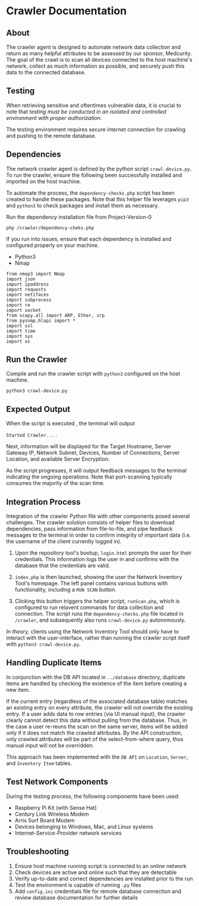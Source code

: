 # Crawler Documentation

## About

The crawler agent is designed to automate network data collection and return as many helpful attributes to be assessed by our sponsor, Medcurity.  The goal of the crawl is to scan all devices connected to the host machine's network, collect as much information as possible, and securely push this data to the connected database.  

## Testing

When retrieving sensitive and oftentimes vulnerable data, it is crucial to note that *testing must be conducted in an isolated and controlled environment with proper authorization.* 

The testing environment requires secure internet connection for crawling and pushing to the remote database. 

## Dependencies

The network crawler agent is defined by the python script `crawl-device.py`.  To run the crawler, ensure the following been successfully installed and imported on the host machine. 

To automate the process, the `dependency-checks.php` script has been created to handle these packages. Note that this helper file leverages `pip3` and `python3` to check packages and install them as necessary.

Run the dependency installation file from Project-Version-0
```
php /crawler/dependency-cheks.php
```

If you run into issues, ensure that each dependency is installed and configured properly on your machine.

* Python3
* Nmap
```
from nmap3 import Nmap
import json
import ipaddress
import requests
import netifaces
import subprocess
import re
import socket
from scapy.all import ARP, Ether, srp
from pysnmp.hlapi import *
import ssl
import time
import sys
import os
```

## Run the Crawler

Compile and run the crawler script with `python3` configured on the host machine.
```
python3 crawl-device.py
```

## Expected Output

When the script is executed , the terminal will output 

`Started Crawler...` .

Next, information will be displayed for the Target Hostname, Server Gateway IP, Network Subnet, Devices, Number of Connections, Server Location, and available Server Encryption.

As the script progresses, it will output feedback messages to the terminal indicating the ongoing operations.  Note that port-scanning typically consumes the majority of the scan time.

## Integration Process
Integration of the crawler Python file with other components posed several challenges. The crawler solution consists of helper files to download dependencies, pass information from file-to-file, and pipe feedback messages to the terminal in order to confirm integrity of important data (i.e. the username of the client currently logged in).

1. Upon the repository tool's bootup, `login.html` prompts the user for their credentials.  This information logs the user in and confirms with the database that the credentials are valid. 

2. `index.php` is then launched, showing the user the Network Inventory Tool's homepage. The left panel contains various buttons with functionality, including a `RUN SCAN` button. 

3. Clicking this button triggers the helper script, `runScan.php`, which is configured to run relavent commands for data collection and connection.  The script runs the `dependency-checks.php` file located in `/crawler`, and subsequently also runs `crawl-device.py` autonomously.  

*In theory,* clients using the Network Inventory Tool should only have to interact with the user-interface, rather than running the crawler script itself with `python3 crawl-device.py`.


## Handling Duplicate Items
In conjunction with the DB API located in `../database` directory, duplicate items are handled by checking the existence of the item before creating a new item.

If the current entry (regardless of the associated database table) matches an existing entry on every attribute, the crawler will not override the existing entry. If a user adds data to row entries (via UI manual input), the crawler clearly cannot detect this data without pulling from the database.  Thus, in the case a user re-reuns the scan on the same server, items will be added only if it does not match the crawled attributes.  By the API construction, only crawled attributes will be part of the select-from-where query, thus manual input will not be overridden. 

This approach has been implemented with the `DB API` on `Location`, `Server`, and `Inventory Item` tables.


## Test Network Components
During the testing process, the following components have been used:  
- Raspberry Pi Kit (with Sense Hat)
- Century Link Wireless Modem
- Arris Surf Board Modem
- Devices belonging to Windows, Mac, and Linux systems
- Internet-Service-Provider network services


## Troubleshooting

1.  Ensure host machine running script is connected to an online network
2.  Check devices are active and online such that they are detectable
3.  Verify up-to-date and correct dependencies are installed prior to the run
4.  Test the environment is capable of running `.py` files
5.  Add `config.ini` credentials file for remote database connection and review database documentation for further details
